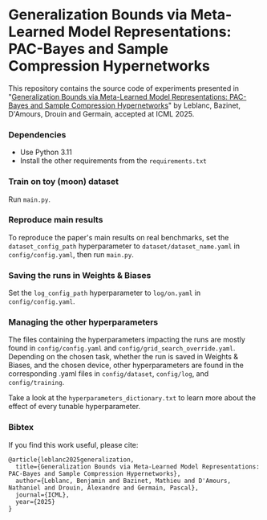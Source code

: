 # Generalization Bounds via Meta-Learned Model Representations: PAC-Bayes and Sample Compression Hypernetworks

This repository contains the source code of experiments presented in  "[Generalization Bounds via Meta-Learned Model Representations: PAC-Bayes and Sample Compression Hypernetworks](https://arxiv.org/abs/2410.13577)" by Leblanc, Bazinet, D'Amours, Drouin and Germain, accepted at ICML 2025.

### Dependencies

- Use Python 3.11
- Install the other requirements from the `requirements.txt`

### Train on toy (moon) dataset

Run `main.py`.

### Reproduce main results

To reproduce the paper's main results on real benchmarks, set the `dataset_config_path` hyperparameter to `dataset/dataset_name.yaml` in `config/config.yaml`, then run `main.py`.

### Saving the runs in Weights & Biases

Set the `log_config_path` hyperparameter to `log/on.yaml` in `config/config.yaml`.

### Managing the other hyperparameters

The files containing the hyperparameters impacting the runs are mostly found in `config/config.yaml` and `config/grid_search_override.yaml`. Depending on the chosen task, whether the run is saved in Weights & Biases, and the chosen device, other hyperparameters are found in the corresponding .yaml files in `config/dataset`, `config/log`, and `config/training`.

Take a look at the `hyperparameters_dictionary.txt` to learn more about the effect of every tunable hyperparameter.

### Bibtex

If you find this work useful, please cite:

```
@article{leblanc2025generalization,
  title={Generalization Bounds via Meta-Learned Model Representations: PAC-Bayes and Sample Compression Hypernetworks},
  author={Leblanc, Benjamin and Bazinet, Mathieu and D'Amours, Nathaniel and Drouin, Alexandre and Germain, Pascal},
  journal={ICML},
  year={2025}
}
```
